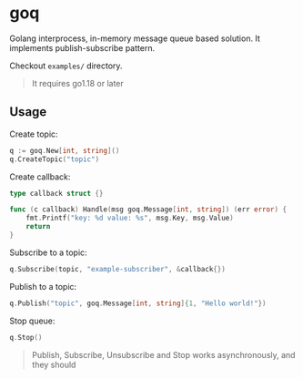 # goq

Golang interprocess, in-memory message queue based solution.
It implements publish-subscribe pattern.

Checkout `examples/` directory.

> It requires go1.18 or later

## Usage

Create topic:
```go
q := goq.New[int, string]()
q.CreateTopic("topic")
```

Create callback:
```go
type callback struct {}

func (c callback) Handle(msg goq.Message[int, string]) (err error) {
    fmt.Printf("key: %d value: %s", msg.Key, msg.Value)
    return
}
```

Subscribe to a topic:
```go
q.Subscribe(topic, "example-subscriber", &callback{})
```

Publish to a topic:
```go
q.Publish("topic", goq.Message[int, string]{1, "Hello world!"})
```

Stop queue:
```go
q.Stop()
```

> Publish, Subscribe, Unsubscribe and Stop works asynchronously, and they should 